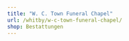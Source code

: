 ```yaml
---
title: "W. C. Town Funeral Chapel"
url: /whitby/w-c-town-funeral-chapel/
shop: Bestattungen
---
```

